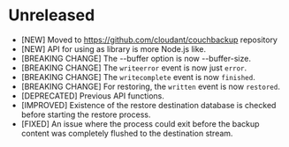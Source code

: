 # Unreleased

- [NEW] Moved to https://github.com/cloudant/couchbackup repository
- [NEW] API for using as library is more Node.js like.
- [BREAKING CHANGE] The --buffer option is now --buffer-size.
- [BREAKING CHANGE] The `writeerror` event is now just `error`.
- [BREAKING CHANGE] The `writecomplete` event is now `finished`.
- [BREAKING CHANGE] For restoring, the `written` event is now `restored`.
- [DEPRECATED] Previous API functions.
- [IMPROVED] Existence of the restore destination database is checked before
  starting the restore process.
- [FIXED] An issue where the process could exit before the backup content was
  completely flushed to the destination stream.
